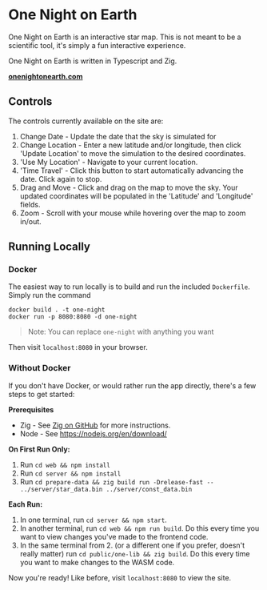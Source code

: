 # One Night on Earth

One Night on Earth is an interactive star map. This is not meant to be a scientific tool, it's simply a fun interactive experience.

One Night on Earth is written in Typescript and Zig.

[**onenightonearth.com**](https://onenightonearth.com)

## Controls

The controls currently available on the site are:

1. Change Date - Update the date that the sky is simulated for
2. Change Location - Enter a new latitude and/or longitude, then click 'Update Location' to move the simulation to the desired coordinates.
3. 'Use My Location' - Navigate to your current location.
4. 'Time Travel' - Click this button to start automatically advancing the date. Click again to stop.
5. Drag and Move - Click and drag on the map to move the sky. Your updated coordinates will be populated in the 'Latitude' and 'Longitude' fields.
6. Zoom - Scroll with your mouse while hovering over the map to zoom in/out.

## Running Locally

### Docker

The easiest way to run locally is to build and run the included `Dockerfile`. Simply run the command

```
docker build . -t one-night
docker run -p 8080:8080 -d one-night
```

> Note: You can replace `one-night` with anything you want

Then visit `localhost:8080` in your browser.

### Without Docker

If you don't have Docker, or would rather run the app directly, there's a few steps to get started:

**Prerequisites**

- Zig - See [Zig on GitHub](https://github.com/ziglang/zig) for more instructions.
- Node - See https://nodejs.org/en/download/

**On First Run Only:**

1. Run `cd web && npm install`
2. Run `cd server && npm install`
3. Run `cd prepare-data && zig build run -Drelease-fast -- ../server/star_data.bin ../server/const_data.bin`

**Each Run:**

1. In one terminal, run `cd server && npm start`.
2. In another terminal, run `cd web && npm run build`. Do this every time you want to view changes you've made to the frontend code.
3. In the same terminal from 2. (or a different one if you prefer, doesn't really matter) run `cd public/one-lib && zig build`. Do this
   every time you want to make changes to the WASM code.

Now you're ready! Like before, visit `localhost:8080` to view the site.
